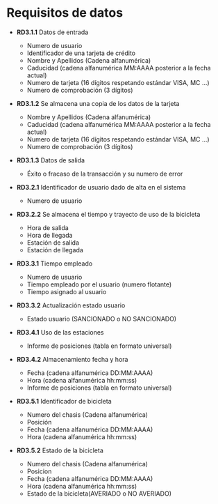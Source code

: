 # Requisitos de datos

- **RD3.1.1** Datos de entrada
    - Numero de usuario
    - Identificador de una tarjeta de crédito
    - Nombre y Apellidos (Cadena alfanumérica)
    - Caducidad (cadena alfanumérica MM:AAAA posterior a la fecha actual)
    - Numero de tarjeta (16 dígitos respetando estándar VISA, MC ...)
    - Numero de comprobación (3 dígitos)

- **RD3.1.2** Se almacena una copia de los datos de la tarjeta
    - Nombre y Apellidos (Cadena alfanumérica)
    - Caducidad (cadena alfanumérica MM:AAAA posterior a la fecha actual)
    - Numero de tarjeta (16 dígitos respetando estándar VISA, MC ...)
    - Numero de comprobación (3 dígitos)

- **RD3.1.3** Datos de salida
    - Éxito o fracaso de la transacción y su numero de error

- **RD3.2.1** Identificador de usuario dado de alta en el sistema
    - Numero de usuario

- **RD3.2.2** Se almacena el tiempo y trayecto de uso de la bicicleta
    - Hora de salida
    - Hora de llegada
    - Estación de salida
    - Estación de llegada

- **RD3.3.1** Tiempo empleado
    - Numero de usuario
    - Tiempo empleado por el usuario (numero flotante)
    - Tiempo asignado al usuario

- **RD3.3.2** Actualización estado usuario
    - Estado usuario (SANCIONADO o NO SANCIONADO)

- **RD3.4.1** Uso de las estaciones
    - Informe de posiciones (tabla en formato universal)

- **RD3.4.2** Almacenamiento fecha y hora
    - Fecha (cadena alfanumérica DD:MM:AAAA)
    - Hora (cadena alfanumérica hh:mm:ss)
    - Informe de posiciones (tabla en formato universal)

- **RD3.5.1** Identificador de bicicleta
    - Numero del chasis (Cadena alfanumérica)
    - Posición
    - Fecha (cadena alfanumérica DD:MM:AAAA)
    - Hora (cadena alfanumérica hh:mm:ss)

- **RD3.5.2** Estado de la bicicleta
    - Numero del chasis (Cadena alfanumérica)
    - Posicion
    - Fecha (cadena alfanumérica DD:MM:AAAA)
    - Hora (cadena alfanumérica hh:mm:ss)      
    - Estado de la bicicleta(AVERIADO o NO AVERIADO)


